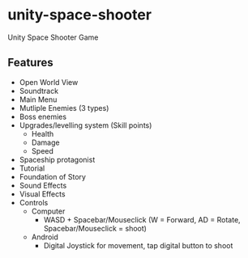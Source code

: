 # unity-space-shooter
Unity Space Shooter Game
## Features
* Open World View
* Soundtrack
* Main Menu
* Mutliple Enemies (3 types)
* Boss enemies
* Upgrades/levelling system (Skill points)
  * Health
  * Damage
  * Speed
* Spaceship protagonist
* Tutorial
* Foundation of Story
* Sound Effects
* Visual Effects
* Controls
  * Computer
    * WASD + Spacebar/Mouseclick (W = Forward, AD = Rotate, Spacebar/Mouseclick = shoot)
  * Android
    * Digital Joystick for movement, tap digital button to shoot
